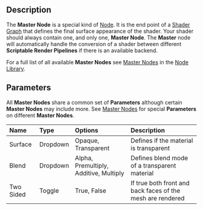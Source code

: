 ## Description

The **Master Node** is a special kind of [Node](Node.md). It is the end point of a [Shader Graph](Shader-Graph.md) that defines the final surface appearance of the shader. Your shader should always contain one, and only one, **Master Node**. The **Master** node will automatically handle the conversion of a shader between different **Scriptable Render Pipelines** if there is an available backend.

For a full list of all available **Master Nodes** see [Master Nodes](Master-Nodes.md) in the [Node Library](Node-Library.md).

## Parameters

All **Master Nodes** share a common set of **Parameters** although certain **Master Nodes** may include more. See [Master Nodes](Master-Nodes.md) for special **Parameters** on different **Master Nodes**.

| Name        | Type           | Options  | Description |
|:------------ |:-------------|:-----|:---|
| Surface      | Dropdown | Opaque, Transparent | Defines if the material is transparent |
| Blend      | Dropdown | Alpha, Premultiply, Additive, Multiply | Defines blend mode of a transparent material |
| Two Sided      | Toggle | True, False | If true both front and back faces of the mesh are rendered |